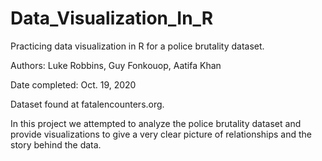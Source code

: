 # Data_Visualization_In_R
Practicing data visualization in R for a police brutality dataset.

Authors: 
Luke Robbins, Guy Fonkouop, Aatifa Khan

Date completed: Oct. 19, 2020

Dataset found at fatalencounters.org.

In this project we attempted to analyze the police brutality dataset and provide visualizations to give a very clear picture of relationships and the story behind the data. 
